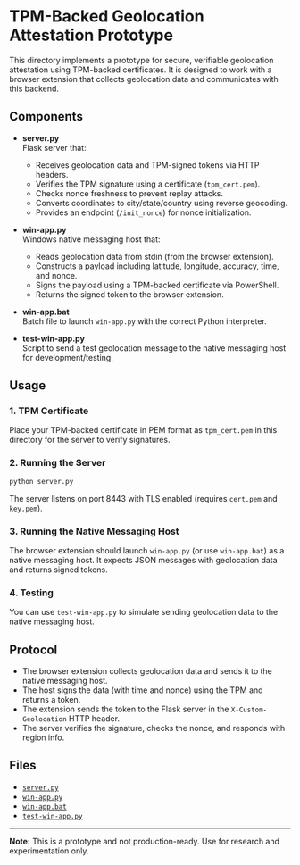# TPM-Backed Geolocation Attestation Prototype

This directory implements a prototype for secure, verifiable geolocation attestation using TPM-backed certificates. It is designed to work with a browser extension that collects geolocation data and communicates with this backend.

## Components

- **server.py**  
  Flask server that:
  - Receives geolocation data and TPM-signed tokens via HTTP headers.
  - Verifies the TPM signature using a certificate (`tpm_cert.pem`).
  - Checks nonce freshness to prevent replay attacks.
  - Converts coordinates to city/state/country using reverse geocoding.
  - Provides an endpoint (`/init_nonce`) for nonce initialization.

- **win-app.py**  
  Windows native messaging host that:
  - Reads geolocation data from stdin (from the browser extension).
  - Constructs a payload including latitude, longitude, accuracy, time, and nonce.
  - Signs the payload using a TPM-backed certificate via PowerShell.
  - Returns the signed token to the browser extension.

- **win-app.bat**  
  Batch file to launch `win-app.py` with the correct Python interpreter.

- **test-win-app.py**  
  Script to send a test geolocation message to the native messaging host for development/testing.

## Usage

### 1. TPM Certificate

Place your TPM-backed certificate in PEM format as `tpm_cert.pem` in this directory for the server to verify signatures.

### 2. Running the Server

```sh
python server.py
```
The server listens on port 8443 with TLS enabled (requires `cert.pem` and `key.pem`).

### 3. Running the Native Messaging Host

The browser extension should launch `win-app.py` (or use `win-app.bat`) as a native messaging host. It expects JSON messages with geolocation data and returns signed tokens.

### 4. Testing

You can use `test-win-app.py` to simulate sending geolocation data to the native messaging host.

## Protocol

- The browser extension collects geolocation data and sends it to the native messaging host.
- The host signs the data (with time and nonce) using the TPM and returns a token.
- The extension sends the token to the Flask server in the `X-Custom-Geolocation` HTTP header.
- The server verifies the signature, checks the nonce, and responds with region info.

## Files

- [`server.py`](server.py)
- [`win-app.py`](win-app.py)
- [`win-app.bat`](win-app.bat)
- [`test-win-app.py`](test-win-app.py)

---

**Note:** This is a prototype and not production-ready. Use for research and experimentation only.

